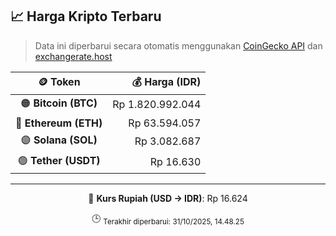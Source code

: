 

<!-- HARGA_KRIPTO -->
## 📈 Harga Kripto Terbaru

> Data ini diperbarui secara otomatis menggunakan [CoinGecko API](https://www.coingecko.com/) dan [exchangerate.host](https://exchangerate.host/)

<div align="center">

| 🪙 Token | 💰 Harga (IDR) |
|:------:|---------------:|
| 🟠 **Bitcoin (BTC)**   | Rp 1.820.992.044 |
| 🔵 **Ethereum (ETH)**  | Rp 63.594.057 |
| 🟣 **Solana (SOL)**    | Rp 3.082.687 |
| 🟢 **Tether (USDT)**   | Rp 16.630 |

---

💱 **Kurs Rupiah (USD → IDR)**: Rp 16.624

🕒 <sub>Terakhir diperbarui: 31/10/2025, 14.48.25</sub>

</div>
<!-- /HARGA_KRIPTO -->